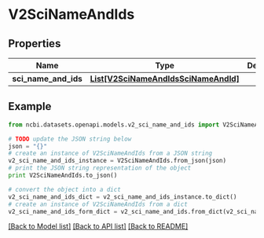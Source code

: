 # V2SciNameAndIds


## Properties

Name | Type | Description | Notes
------------ | ------------- | ------------- | -------------
**sci_name_and_ids** | [**List[V2SciNameAndIdsSciNameAndId]**](V2SciNameAndIdsSciNameAndId.md) |  | [optional] 

## Example

```python
from ncbi.datasets.openapi.models.v2_sci_name_and_ids import V2SciNameAndIds

# TODO update the JSON string below
json = "{}"
# create an instance of V2SciNameAndIds from a JSON string
v2_sci_name_and_ids_instance = V2SciNameAndIds.from_json(json)
# print the JSON string representation of the object
print V2SciNameAndIds.to_json()

# convert the object into a dict
v2_sci_name_and_ids_dict = v2_sci_name_and_ids_instance.to_dict()
# create an instance of V2SciNameAndIds from a dict
v2_sci_name_and_ids_form_dict = v2_sci_name_and_ids.from_dict(v2_sci_name_and_ids_dict)
```
[[Back to Model list]](../README.md#documentation-for-models) [[Back to API list]](../README.md#documentation-for-api-endpoints) [[Back to README]](../README.md)


